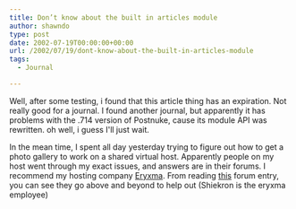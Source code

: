 ```yaml
---
title: Don’t know about the built in articles module
author: shawndo
type: post
date: 2002-07-19T00:00:00+00:00
url: /2002/07/19/dont-know-about-the-built-in-articles-module
tags:
  - Journal

---
```

Well, after some testing, i found that this article thing has an expiration. Not really good for a journal. I found another journal, but apparently it has problems with the .714 version of Postnuke, cause its module API was rewritten. oh well, i guess I'll just wait.

In the mean time, I spent all day yesterday trying to figure out how to get a photo gallery to work on a shared virtual host. Apparently people on my host went through my exact issues, and answers are in their forums. I recommend my hosting company [Eryxma][1]. From reading [this][2] forum entry, you can see they go above and beyond to help out (Shiekron is the eryxma employee)

 [1]: http://www.eryxma.com
 [2]: http://talk.eryxma.com/showthread.php?s=&threadid=201